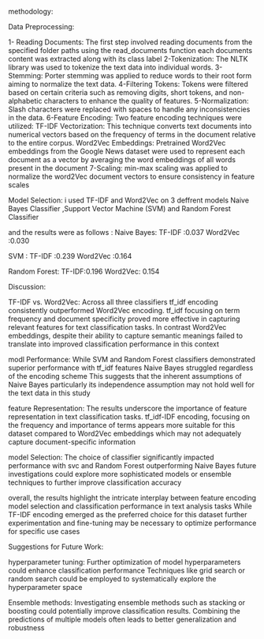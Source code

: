methodology:

Data Preprocessing:

1- Reading Documents: The first step involved reading documents from the specified folder paths using the read_documents function each documents content was extracted along with its class label
2-Tokenization: The NLTK library was used to tokenize the text data into individual words.
3-Stemming: Porter stemming was applied to reduce words to their root form aiming to normalize the text data.
4-Filtering Tokens: Tokens were filtered based on certain criteria such as removing digits, short tokens, and non-alphabetic characters to enhance the quality of features.
5-Normalization: Slash characters were replaced with spaces to handle any inconsistencies in the data.
6-Feature Encoding: Two feature encoding techniques were utilized:
    TF-IDF Vectorization: This technique converts text documents into numerical vectors based on the frequency of terms in the document relative to the entire corpus.
    Word2Vec Embeddings: Pretrained Word2Vec embeddings from the Google News dataset were used to represent each document as a vector by averaging the word embeddings of all words present in the document
7-Scaling: min-max scaling was applied to normalize the word2Vec document vectors to ensure consistency in feature scales

Model Selection: i used TF-IDF and Word2Vec on 3 deffrent models Naive Bayes Classifier ,Support Vector Machine (SVM) and Random Forest Classifier

and the results were as follows : 
Naive Bayes:
 TF-IDF :0.037
 Word2Vec :0.030

SVM :
TF-IDF :0.239 
Word2Vec :0.164

Random Forest:
TF-IDF:0.196
Word2Vec: 0.154

Discussion:

TF-IDF vs. Word2Vec: Across all three classifiers tf_idf encoding consistently outperformed Word2Vec encoding. tf_idf focusing on term frequency and document specificity proved more effective in capturing relevant features for text classification tasks. In contrast Word2Vec embeddings, despite their ability to capture semantic meanings failed to translate into improved classification performance in this context

modl Performance: While SVM and Random Forest classifiers demonstrated superior performance with tf_idf features Naive Bayes struggled regardless of the encoding scheme This suggests that the inherent assumptions of Naive Bayes particularly its independence assumption may not hold well for the text data in this study

feature Representation: The results underscore the importance of feature representation in text classification tasks. tf_idf-IDF encoding, focusing on the frequency and importance of terms appears more suitable for this dataset compared to Word2Vec embeddings which may not adequately capture document-specific information

model Selection: The choice of classifier significantly impacted performance with svc and Random Forest outperforming Naive Bayes future investigations could explore more sophisticated models or ensemble techniques to further improve classification accuracy

overall, the results highlight the intricate interplay between feature encoding model selection and classification performance in text analysis tasks
While TF-IDF encoding emerged as the preferred choice for this dataset further experimentation and fine-tuning may be necessary to optimize performance for specific use cases


Suggestions for Future Work:

hyperparameter tuning: Further optimization of model hyperparameters could enhance classification performance Techniques like grid search or random search could be employed to systematically explore the hyperparameter space

Ensemble methods: Investigating ensemble methods such as stacking or boosting could potentially improve classification results. Combining the predictions of multiple models often leads to better generalization and robustness